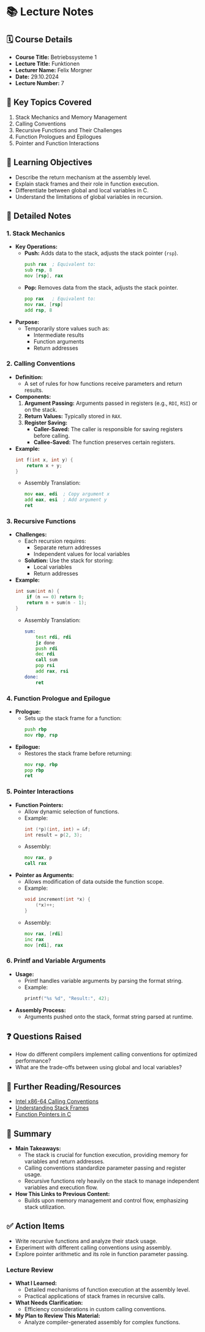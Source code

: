 # 📚 **Lecture Notes**


## 🗓️ **Course Details**
- **Course Title:** Betriebssysteme 1
- **Lecture Title:** Funktionen
- **Lecturer Name:** Felix Morgner
- **Date:** 29.10.2024
- **Lecture Number:** 7


## 📝 **Key Topics Covered**
1. Stack Mechanics and Memory Management
2. Calling Conventions
3. Recursive Functions and Their Challenges
4. Function Prologues and Epilogues
5. Pointer and Function Interactions


## 🧠 **Learning Objectives**
- Describe the return mechanism at the assembly level.
- Explain stack frames and their role in function execution.
- Differentiate between global and local variables in C.
- Understand the limitations of global variables in recursion.


## 📖 **Detailed Notes**

### **1. Stack Mechanics**
- **Key Operations:**
  - **Push:** Adds data to the stack, adjusts the stack pointer (`rsp`).
    ```asm
    push rax  ; Equivalent to:
    sub rsp, 8
    mov [rsp], rax
    ```
  - **Pop:** Removes data from the stack, adjusts the stack pointer.
    ```asm
    pop rax   ; Equivalent to:
    mov rax, [rsp]
    add rsp, 8
    ```
- **Purpose:**
  - Temporarily store values such as:
    - Intermediate results
    - Function arguments
    - Return addresses


### **2. Calling Conventions**
- **Definition:**
  - A set of rules for how functions receive parameters and return results.
- **Components:**
  1. **Argument Passing:** Arguments passed in registers (e.g., `RDI`, `RSI`) or on the stack.
  2. **Return Values:** Typically stored in `RAX`.
  3. **Register Saving:**
     - **Caller-Saved:** The caller is responsible for saving registers before calling.
     - **Callee-Saved:** The function preserves certain registers.
- **Example:**
  ```c
  int f(int x, int y) {
      return x + y;
  }
  ```
  - Assembly Translation:
    ```asm
    mov eax, edi  ; Copy argument x
    add eax, esi  ; Add argument y
    ret
    ```


### **3. Recursive Functions**
- **Challenges:**
  - Each recursion requires:
    - Separate return addresses
    - Independent values for local variables
  - **Solution:** Use the stack for storing:
    - Local variables
    - Return addresses
- **Example:**
  ```c
  int sum(int n) {
      if (n == 0) return 0;
      return n + sum(n - 1);
  }
  ```
  - Assembly Translation:
    ```asm
    sum:
        test rdi, rdi
        jz done
        push rdi
        dec rdi
        call sum
        pop rsi
        add rax, rsi
    done:
        ret
    ```


### **4. Function Prologue and Epilogue**
- **Prologue:**
  - Sets up the stack frame for a function:
    ```asm
    push rbp
    mov rbp, rsp
    ```
- **Epilogue:**
  - Restores the stack frame before returning:
    ```asm
    mov rsp, rbp
    pop rbp
    ret
    ```


### **5. Pointer Interactions**
- **Function Pointers:**
  - Allow dynamic selection of functions.
  - Example:
    ```c
    int (*p)(int, int) = &f;
    int result = p(2, 3);
    ```
  - Assembly:
    ```asm
    mov rax, p
    call rax
    ```
- **Pointer as Arguments:**
  - Allows modification of data outside the function scope.
  - Example:
    ```c
    void increment(int *x) {
        (*x)++;
    }
    ```
  - Assembly:
    ```asm
    mov rax, [rdi]
    inc rax
    mov [rdi], rax
    ```


### **6. Printf and Variable Arguments**
- **Usage:**
  - Printf handles variable arguments by parsing the format string.
  - Example:
    ```c
    printf("%s %d", "Result:", 42);
    ```
- **Assembly Process:**
  - Arguments pushed onto the stack, format string parsed at runtime.


## ❓ **Questions Raised**
- How do different compilers implement calling conventions for optimized performance?
- What are the trade-offs between using global and local variables?


## 🔗 **Further Reading/Resources**
- [Intel x86-64 Calling Conventions](https://en.wikipedia.org/wiki/X86_calling_conventions)
- [Understanding Stack Frames](https://www.geeksforgeeks.org/stack-frame-in-c/)
- [Function Pointers in C](https://www.tutorialspoint.com/function-pointer-in-c)


## 📌 **Summary**
- **Main Takeaways:**
  - The stack is crucial for function execution, providing memory for variables and return addresses.
  - Calling conventions standardize parameter passing and register usage.
  - Recursive functions rely heavily on the stack to manage independent variables and execution flow.
- **How This Links to Previous Content:**
  - Builds upon memory management and control flow, emphasizing stack utilization.


## ✅ **Action Items**
- Write recursive functions and analyze their stack usage.
- Experiment with different calling conventions using assembly.
- Explore pointer arithmetic and its role in function parameter passing.


### **Lecture Review**
- **What I Learned:**
  - Detailed mechanisms of function execution at the assembly level.
  - Practical applications of stack frames in recursive calls.
- **What Needs Clarification:**
  - Efficiency considerations in custom calling conventions.
- **My Plan to Review This Material:**
  - Analyze compiler-generated assembly for complex functions.

